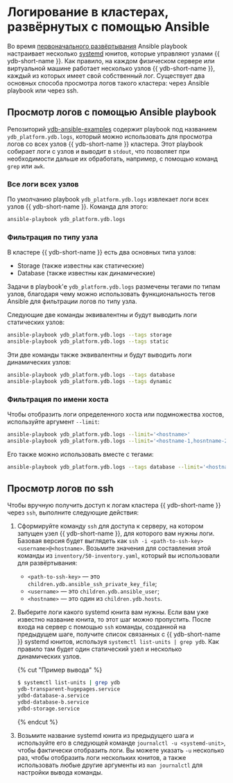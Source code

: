 # Логирование в кластерах, развёрнутых с помощью Ansible

Во время [первоначального развёртывания](../initial-deployment.md) Ansible playbook настраивает несколько [systemd](https://systemd.io/) юнитов, которые управляют узлами {{ ydb-short-name }}. Как правило, на каждом физическом сервере или виртуальной машине работает несколько узлов {{ ydb-short-name }}, каждый из которых имеет свой собственный лог. Существует два основных способа просмотра логов такого кластера: через Ansible playbook или через ssh.

## Просмотр логов с помощью Ansible playbook

Репозиторий [ydb-ansible-examples](https://github.com/ydb-platform/ydb-ansible-examples) содержит playbook под названием `ydb_platform.ydb.logs`, который можно использовать для просмотра логов со всех узлов {{ ydb-short-name }} кластера. Этот playbook собирает логи с узлов и выводит в `stdout`, что позволяет при необходимости дальше их обработать, например, с помощью команд `grep` или `awk`.

### Все логи всех узлов

По умолчанию playbook `ydb_platform.ydb.logs` извлекает логи всех узлов {{ ydb-short-name }}. Команда для этого:

```bash
ansible-playbook ydb_platform.ydb.logs
```

### Фильтрация по типу узла

В кластере {{ ydb-short-name }} есть два основных типа узлов:

* Storage (также известны как статические)
* Database (также известны как динамические)

Задачи в playbook'е `ydb_platform.ydb.logs` размечены тегами по типам узлов, благодаря чему можно использовать функциональность тегов Ansible для фильтрации логов по типу узла.

Следующие две команды эквивалентны и будут выводить логи статических узлов:

```bash
ansible-playbook ydb_platform.ydb.logs --tags storage
ansible-playbook ydb_platform.ydb.logs --tags static
```

Эти две команды также эквивалентны и будут выводить логи динамических узлов:

```bash
ansible-playbook ydb_platform.ydb.logs --tags database
ansible-playbook ydb_platform.ydb.logs --tags dynamic
```

### Фильтрация по имени хоста

Чтобы отобразить логи определенного хоста или подмножества хостов, используйте аргумент `--limit`:

```bash
ansible-playbook ydb_platform.ydb.logs --limit='<hostname>'
ansible-playbook ydb_platform.ydb.logs --limit='<hostname-1,hosntname-2>'
```

Его также можно использовать вместе с тегами:

```bash
ansible-playbook ydb_platform.ydb.logs --tags database --limit='<hostname>'
```

## Просмотр логов по ssh

Чтобы вручную получить доступ к логам кластера {{ ydb-short-name }} через `ssh`, выполните следующие действия:

1. Сформируйте команду `ssh` для доступа к серверу, на котором запущен узел {{ ydb-short-name }}, для которого вам нужны логи. Базовая версия будет выглядеть как `ssh -i <path-to-ssh-key> <username>@<hostname>`. Возьмите значения для составления этой команды из `inventory/50-inventory.yaml`, который вы использовали для развёртывания:

    * `<path-to-ssh-key>` — это `children.ydb.ansible_ssh_private_key_file`;
    * `<username>` — это `children.ydb.ansible_user`;
    * `<hostname>` — это один из `children.ydb.hosts`.

2. Выберите логи какого systemd юнита вам нужны. Если вам уже известно название юнита, то этот шаг можно пропустить. После входа на сервер с помощью `ssh` команды, созданной на предыдущем шаге, получите список связанных с {{ ydb-short-name }} systemd юнитов, используя `systemctl list-units | grep ydb`. Как правило там будет один статический узел и несколько динамических узлов.

    {% cut "Пример вывода" %}
    ```bash
    $ systemctl list-units | grep ydb
    ydb-transparent-hugepages.service                                              loaded active     exited    Configure Transparent Huge Pages (THP)
    ydbd-database-a.service                                                        loaded active     running   YDB dynamic node / database / a
    ydbd-database-b.service                                                        loaded active     running   YDB dynamic node / database / b
    ydbd-storage.service                                                           loaded active     running   YDB storage node
    ```
    {% endcut %}

3. Возьмите название systemd юнита из предыдущего шага и используйте его в следующей команде `journalctl -u <systemd-unit>`, чтобы фактически отобразить логи. Вы можете указать `-u` несколько раз, чтобы отобразить логи нескольких юнитов, а также использовать любые другие аргументы из `man journalctl` для настройки вывода команды.
